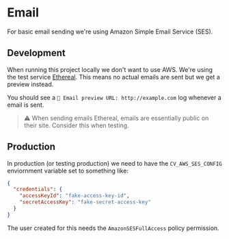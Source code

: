 # Email

For basic email sending we're using Amazon Simple Email Service (SES).

## Development

When running this project locally we don't want to use AWS. We're using the test service [Ethereal](https://ethereal.email/). This means no actual emails are sent but we get a preview instead.

You should see a `📧 Email preview URL: http://example.com` log whenever a email is sent.

> ⚠️ When sending emails Ethereal, emails are essentially public on their site. Consider this when testing.

## Production

In production (or testing production) we need to have the `CV_AWS_SES_CONFIG` enviornment variable set to something like:

```json
{
  "credentials": {
    "accessKeyId": "fake-access-key-id",
    "secretAccessKey": "fake-secret-access-key"
  }
}
```

The user created for this needs the `AmazonSESFullAccess` policy permission.
